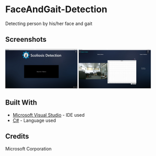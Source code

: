 # FaceAndGait-Detection
Detecting person by his/her face and gait

## Screenshots
<img src="https://github.com/SyedKhawarAli/Scoliosis-Detection/blob/master/Scoliosis_Detection_Screenshots/1.JPG?raw=true" width="45%" height="45%" title="Main"> <img src="https://github.com/SyedKhawarAli/Scoliosis-Detection/blob/master/Scoliosis_Detection_Screenshots/2.JPG?raw=true" width="45%" height="45%" title="Alignment/Balance">


## Built With

* [Microsoft Visual Studio](https://visualstudio.microsoft.com/) - IDE used 
* [C#](https://en.wikipedia.org/wiki/C_Sharp_(programming_language)) - Language used

## Credits
Microsoft Corporation 
